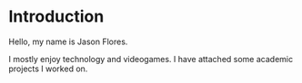 # Introduction

Hello, my name is Jason Flores.

I mostly enjoy technology and videogames.
I have attached some academic projects I worked on.
